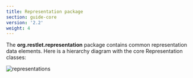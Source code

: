 ```yaml
---
title: Representation package
section: guide-core
version: '2.2'
weight: 4
---
```

The **org.restlet.representation** package contains common representation
data elements. Here is a hierarchy diagram with the core Representation
classes:

![representations](../images/representations.png "representations")
